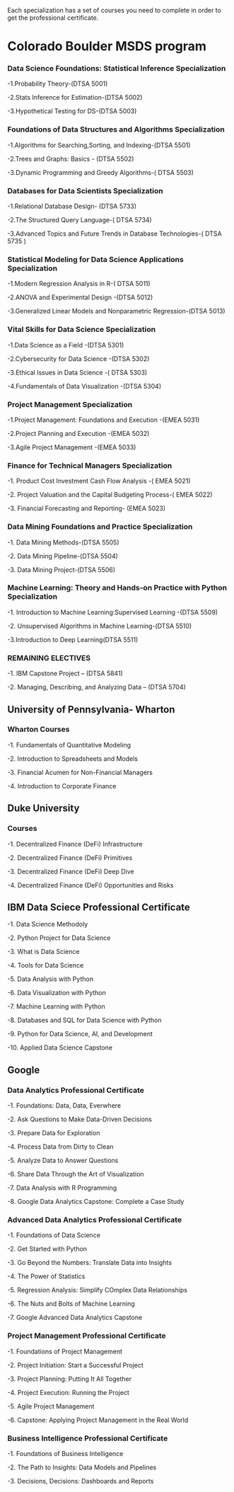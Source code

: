 

Each specialization has a set of courses you need to complete in order to get the professional certificate. 

# Colorado Boulder MSDS program 

### Data Science Foundations: Statistical Inference Specialization

-1.Probability Theory-(DTSA 5001)

-2.Stats Inference for Estimation-(DTSA 5002)

-3.Hypothetical Testing for DS-(DTSA 5003)

### Foundations of Data Structures and Algorithms Specialization

-1.Algorithms for Searching,Sorting, and Indexing-(DTSA 5501)

-2.Trees and Graphs: Basics - (DTSA 5502)

-3.Dynamic Programming and Greedy Algorithms-( DTSA 5503)

### Databases for Data Scientists Specialization

-1.Relational Database Design- (DTSA 5733)

-2.The Structured Query Language-(  DTSA 5734)

-3.Advanced Topics and Future Trends in Database Technologies-( DTSA 5735 )

### Statistical Modeling for Data Science Applications Specialization

-1.Modern Regression Analysis in R-(  DTSA 5011)

-2.ANOVA and Experimental Design -(DTSA 5012)

-3.Generalized Linear Models and Nonparametric Regression-(DTSA 5013)

### Vital Skills for Data Science Specialization

-1.Data Science as a Field  -(DTSA 5301)

-2.Cybersecurity for Data Science -(DTSA 5302)

-3.Ethical Issues in Data Science -(  DTSA 5303)

-4.Fundamentals of Data Visualization -(DTSA 5304)

### Project Management Specialization

-1.Project Management: Foundations and Execution -(EMEA 5031)

-2.Project Planning and Execution -(EMEA 5032)

-3.Agile Project Management  -(EMEA 5033)

### Finance for Technical Managers Specialization

-1. Product Cost Investment Cash Flow Analysis -( EMEA 5021)

-2. Project Valuation and the Capital Budgeting Process-( EMEA 5022)

-3. Financial Forecasting and Reporting- (EMEA 5023)

### Data Mining Foundations and Practice Specialization

-1. Data Mining Methods-(DTSA 5505)

-2. Data Mining Pipeline-(DTSA 5504)

-3. Data Mining Project-(DTSA 5506)

### Machine Learning: Theory and Hands-on Practice with Python Specialization

-1. Introduction to Machine Learning:Supervised Learning -(DTSA 5509)

-2. Unsupervised Algorithms in Machine Learning-(DTSA 5510)

-3.Introduction  to Deep Learning(DTSA 5511)

### REMAINING ELECTIVES 

-1. IBM Capstone Project – (DTSA 5841) 

-2. Managing, Describing, and Analyzing Data – (DTSA 5704)



## University of Pennsylvania- Wharton

### Wharton Courses 
-1. Fundamentals of Quantitative Modeling

-2. Introduction to Spreadsheets and Models

-3. Financial Acumen for Non-Financial Managers

-4. Introduction to Corporate Finance

## Duke University

### Courses 

-1. Decentralized Finance (DeFi) Infrastructure

-2. Decentralized Finance (DeFi) Primitives

-3. Decentralized Finance (DeFi) Deep Dive

-4. Decentralized Finance (DeFi) Opportunities and Risks


## IBM Data Sciece Professional Certificate

-1. Data Science Methodoly

-2. Python Project for Data Science

-3. What is Data Science

-4. Tools for Data Science 

-5. Data Analysis with Python

-6. Data Visualization with Python

-7. Machine Learning with Python

-8. Databases and SQL for Data Science with Python

-9. Python for Data Science, AI, and Development

-10. Applied Data Science Capstone

## Google 

### Data Analytics Professional Certificate

-1. Foundations: Data, Data, Everwhere

-2. Ask Questions to Make Data-Driven Decisions 

-3. Prepare Data for Exploration

-4. Process Data from Dirty to Clean

-5. Analyze Data to Answer Questions

-6. Share Data Through the Art of Visualization

-7. Data Analysis with R Programming

-8. Google Data Analytics Capstone: Complete a Case Study

### Advanced Data Analytics Professional Certificate

-1. Foundations of Data Science

-2. Get Started with Python

-3. Go Beyond the Numbers: Translate Data into Insights

-4. The Power of Statistics 

-5. Regression Analysis: Simplify COmplex Data Relationships

-6. The Nuts and Bolts of Machine Learning

-7. Google Advanced Data Analytics Capstone


### Project Management Professional Certificate 

-1. Foundations of Project Management

-2. Project Initiation: Start a Successful Project

-3. Project Planning: Putting It All Together

-4. Project Execution: Running the Project

-5. Agile Project Management 

-6. Capstone: Applying Project Management in the Real World

### Business Intelligence Professional Certificate 

-1. Foundations of Business Intelligence 

-2. The Path to Insights: Data Models and Pipelines

-3. Decisions, Decisions: Dashboards and Reports

